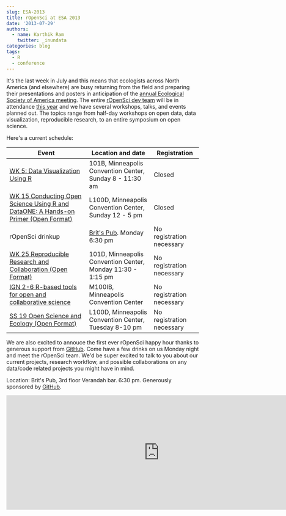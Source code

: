 ```yaml
---
slug: ESA-2013
title: rOpenSci at ESA 2013
date: '2013-07-29'
authors:
  - name: Karthik Ram
    twitter: _inundata
categories: blog
tags:
  - R
  - conference
---
```


It's the last week in July and this means that ecologists across North America (and elsewhere) are busy returning from the field and  preparing their presentations and posters in anticipation of the <a href="http://www.esa.org/esa/?page_id=127">annual Ecological Society of America meeting</a>. The entire <a href="http://ropensci.org/about/#devteam">rOpenSci dev team</a> will be in attendance <a href="http://www.esa.org/minneapolis/">this year</a> and we have several workshops, talks, and events planned out. The topics range from half-day workshops on open data, data visualization, reproducible research, to an entire symposium on open science.

Here's a current schedule:
<table class="table">
        <thead>
          <tr>
          <th>Event</th>
            <th>Location and date</th>
            <th>Registration</th>
          </tr>
        </thead>
        <tbody>
          <tr>
            <td><a href="http://eco.confex.com/eco/2013/webprogram/Session9052.html">WK 5: Data Visualization Using R</a> </td>
            <td>101B, Minneapolis Convention Center, Sunday 8 - 11:30 am</td>
            <td>Closed</td>
          </tr>
          <tr>
            <td><a href="http://eco.confex.com/eco/2013/webprogram/Session9030.html">WK 15 Conducting Open Science Using R and DataONE: A Hands-on Primer (Open Format)</a></td>
            <td>L100D, Minneapolis Convention Center, Sunday 12 - 5 pm</td>
            <td>Closed</td>
          </tr>
          <tr>
            <td>rOpenSci drinkup</td>
            <td><a href="http://www.britspub.com/">Brit's Pub</a>. Monday 6:30 pm</td>
            <td>No registration necessary</td>
          </tr>
          <tr>
            <td><a href="http://eco.confex.com/eco/2013/webprogram/Session9069.html">WK 25 Reproducible Research and Collaboration (Open Format)</a></td>
            <td>101D, Minneapolis Convention Center, Monday 11:30 - 1:15 pm</td>
            <td>No registration necessary</td>
          </tr>
            <tr>
            <td><a href="http://eco.confex.com/eco/2013/webprogram/Paper40654.html">IGN 2-6 R-based tools for open and collaborative science</a></td>
            <td>M100IB, Minneapolis Convention Center</td>
            <td>No registration necessary</td>
          </tr>
          <tr>
            <td><a href="http://eco.confex.com/eco/2013/webprogram/Session8911.html">SS 19 Open Science and Ecology (Open Format)</a></td>
            <td>L100D, Minneapolis Convention Center, Tuesday 8-10 pm</td>
            <td>No registration necessary</td>
          </tr>
        </tbody>
      </table>


We are also excited to annouce the first ever rOpenSci happy hour thanks to generous support from [GitHub](https://github.com/). Come have a few drinks on us Monday night and meet the rOpenSci team. We'd be super excited to talk to you about our current projects, research workflow, and possible collaborations on any data/code related projects you might have in mind.

Location: <a href="http://www.britspub.com/"></a>Brit's Pub</a>, 3rd floor Verandah bar. 6:30 pm. Generously sponsored by [GitHub](https://github.com/).

<iframe width='800' height='300' frameBorder='0' src='http://a.tiles.mapbox.com/v3/karthikram.map-058ycvw2.html#18/44.97281925628907/-93.27609166502953'></iframe>
